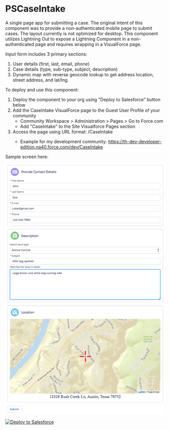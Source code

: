 # PSCaseIntake

A single page app for submitting a case. The original intent of this component was to provide a non-authenticated mobile page to submit cases. The layout currently is not optimized for desktop. This component utilizes Lightning Out to expose a Lightning Component in a non-authenticated page and requires wrapping in a VisualForce page. 

Input form includes 3 primary sections:
  1. User details (first, last, email, phone)
  2. Case details (type, sub-type, subject, description)
  3. Dynamic map with reverse geocode lookup to get address location, street address, and lat/lng.
 
To deploy and use this component:
  1. Deploy the component to your org using "Deploy to Salesforce" button below
  2. Add the CaseIntake VisualForce page to the Guest User Profile of your community
     - Community Workspace > Administration > Pages > Go to Force.com
     - Add "CaseIntake" to the Site Visualforce Pages section
  3. Access the page using URL format: <community-base-URL>/CaseIntake
     - Example for my development community: https://th-dev-developer-edition.na40.force.com/dev/CaseIntake

Sample screen here:

<img src="PSCaseIntake.png"></img>

<a href="https://githubsfdeploy.herokuapp.com">
  <img alt="Deploy to Salesforce"
       src="https://raw.githubusercontent.com/afawcett/githubsfdeploy/master/deploy.png">
</a>
